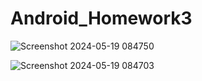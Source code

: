 # Android_Homework3
![Screenshot 2024-05-19 084750](https://github.com/mahroonoohi/Android_Homework3/assets/83461302/c402e200-08b3-4b8f-b6cd-3876ae607787)




![Screenshot 2024-05-19 084703](https://github.com/mahroonoohi/Android_Homework3/assets/83461302/fcd64fa3-b4cf-42cf-be33-0a39c8b935aa)
